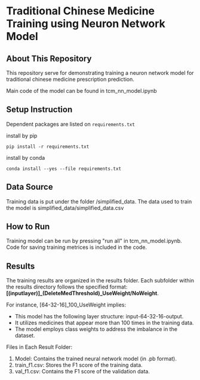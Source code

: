 # Traditional Chinese Medicine Training using Neuron Network Model

## About This Repository

This repository serve for demonstrating training a neuron network model for traditional chinese medicine prescription prediction.

Main code of the model can be found in tcm_nn_model.ipynb

## Setup Instruction

Dependent packages are listed on `requirements.txt`

install by pip
```
pip install -r requirements.txt
```

install by conda
```
conda install --yes --file requirements.txt
```

## Data Source

Training data is put under the folder /simplified_data. The data used to train the model is simplified_data/simplified_data.csv
## How to Run

Training model can be run by pressing "run all" in tcm_nn_model.ipynb. Code for saving training metrices is included in the code.

## Results
The training results are organized in the results folder. Each subfolder within the results directory follows the specified format: 
**\[(inputlayer)\]_(DeleteMedThreshold)_UseWeight/NoWeight**.

For instance, \[64-32-16\]_100_UseWeight implies:
* This model has the following layer structure: input-64-32-16-output.
* It utilizes medicines that appear more than 100 times in the training data.
* The model employs class weights to address the imbalance in the dataset.

Files in Each Result Folder:
1. Model: Contains the trained neural network model (in .pb format).
2. train_f1.csv: Stores the F1 score of the training data.
3. val_f1.csv: Contains the F1 score of the validation data.

